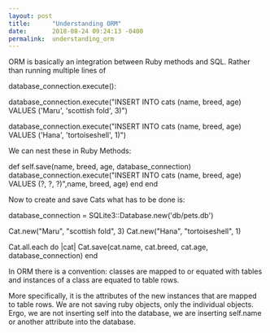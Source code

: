 ```yaml
---
layout: post
title:      "Understanding ORM"
date:       2018-08-24 09:24:13 -0400
permalink:  understanding_orm
---
```



ORM is basically an integration between Ruby methods and SQL. Rather than running multiple lines of 

database_connection.execute():

database_connection.execute("INSERT INTO cats (name, breed, age) VALUES ('Maru', 'scottish fold', 3)")
 
database_connection.execute("INSERT INTO cats (name, breed, age) VALUES ('Hana', 'tortoiseshell', 1)")

We can nest these in Ruby Methods:

 def self.save(name, breed, age, database_connection)
    database_connection.execute("INSERT INTO cats (name, breed, age) VALUES (?, ?, ?)",name, breed, age)
    end
end

Now to create and save Cats what has to be done is:

database_connection = SQLite3::Database.new('db/pets.db')
 
Cat.new("Maru", "scottish fold", 3)
Cat.new("Hana", "tortoiseshell", 1)
 
Cat.all.each do |cat|
  Cat.save(cat.name, cat.breed, cat.age, database_connection)
end

In ORM there is a convention: classes are mapped to or equated with tables and instances of a class are equated to table rows.

More specifically, it is the attributes of the new instances that are mapped to table rows. We are not saving ruby objects, only the individual objects. Ergo, we are not inserting self into the database, we are inserting self.name or another attribute into the database.


